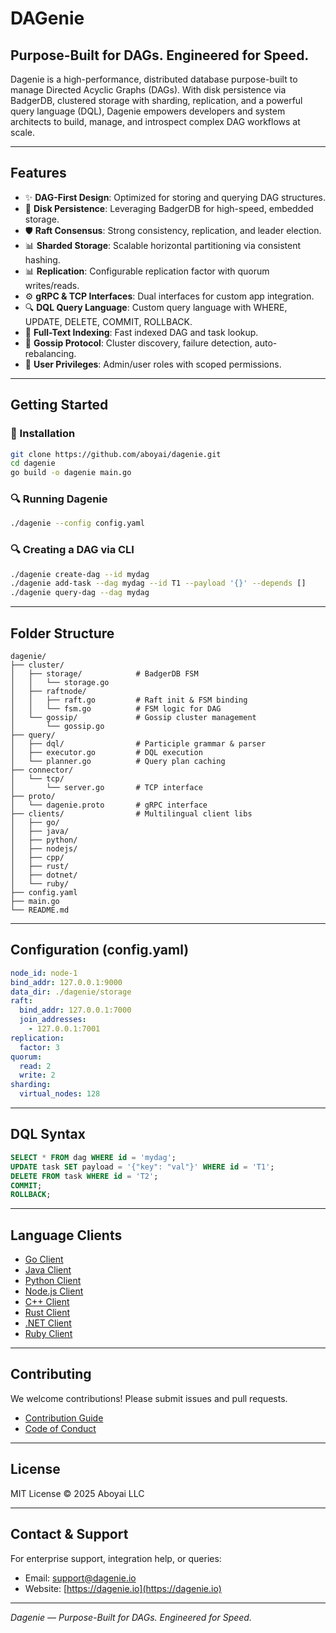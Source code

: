 # DAGenie

## Purpose-Built for DAGs. Engineered for Speed.

Dagenie is a high-performance, distributed database purpose-built to manage Directed Acyclic Graphs (DAGs). With disk persistence via BadgerDB, clustered storage with sharding, replication, and a powerful query language (DQL), Dagenie empowers developers and system architects to build, manage, and introspect complex DAG workflows at scale.

---

## Features

- ✨ **DAG-First Design**: Optimized for storing and querying DAG structures.
- 🔢 **Disk Persistence**: Leveraging BadgerDB for high-speed, embedded storage.
- 🛡️ **Raft Consensus**: Strong consistency, replication, and leader election.
- 📊 **Sharded Storage**: Scalable horizontal partitioning via consistent hashing.
- 📊 **Replication**: Configurable replication factor with quorum writes/reads.
- ⚙️ **gRPC & TCP Interfaces**: Dual interfaces for custom app integration.
- 🔍 **DQL Query Language**: Custom query language with WHERE, UPDATE, DELETE, COMMIT, ROLLBACK.
- 🔎 **Full-Text Indexing**: Fast indexed DAG and task lookup.
- 🔄 **Gossip Protocol**: Cluster discovery, failure detection, auto-rebalancing.
- 🤑 **User Privileges**: Admin/user roles with scoped permissions.

---

## Getting Started

### 🔧 Installation

```bash
git clone https://github.com/aboyai/dagenie.git
cd dagenie
go build -o dagenie main.go
```

### 🔍 Running Dagenie

```bash
./dagenie --config config.yaml
```

### 🔍 Creating a DAG via CLI

```bash
./dagenie create-dag --id mydag
./dagenie add-task --dag mydag --id T1 --payload '{}' --depends []
./dagenie query-dag --dag mydag
```

---

## Folder Structure

```
dagenie/
├── cluster/
│   ├── storage/            # BadgerDB FSM
│   │   └── storage.go
│   ├── raftnode/
│   │   ├── raft.go         # Raft init & FSM binding
│   │   └── fsm.go          # FSM logic for DAG
│   └── gossip/             # Gossip cluster management
│       └── gossip.go
├── query/
│   ├── dql/                # Participle grammar & parser
│   ├── executor.go         # DQL execution
│   └── planner.go          # Query plan caching
├── connector/
│   └── tcp/
│       └── server.go       # TCP interface
├── proto/
│   └── dagenie.proto       # gRPC interface
├── clients/                # Multilingual client libs
│   ├── go/
│   ├── java/
│   ├── python/
│   ├── nodejs/
│   ├── cpp/
│   ├── rust/
│   ├── dotnet/
│   └── ruby/
├── config.yaml
├── main.go
└── README.md
```

---

## Configuration (config.yaml)

```yaml
node_id: node-1
bind_addr: 127.0.0.1:9000
data_dir: ./dagenie/storage
raft:
  bind_addr: 127.0.0.1:7000
  join_addresses:
    - 127.0.0.1:7001
replication:
  factor: 3
quorum:
  read: 2
  write: 2
sharding:
  virtual_nodes: 128
```

---

## DQL Syntax

```sql
SELECT * FROM dag WHERE id = 'mydag';
UPDATE task SET payload = '{"key": "val"}' WHERE id = 'T1';
DELETE FROM task WHERE id = 'T2';
COMMIT;
ROLLBACK;
```

---

## Language Clients

- [Go Client](./clients/go/README.md)
- [Java Client](./clients/java/README.md)
- [Python Client](./clients/python/README.md)
- [Node.js Client](./clients/nodejs/README.md)
- [C++ Client](./clients/cpp/README.md)
- [Rust Client](./clients/rust/README.md)
- [.NET Client](./clients/dotnet/README.md)
- [Ruby Client](./clients/ruby/README.md)

---

## Contributing

We welcome contributions! Please submit issues and pull requests.

- [Contribution Guide](./CONTRIBUTING.md)
- [Code of Conduct](./CODE_OF_CONDUCT.md)

---

## License

MIT License © 2025 Aboyai LLC

---

## Contact & Support

For enterprise support, integration help, or queries:

- Email: [support@dagenie.io](mailto\:support@dagenie.io)
- Website: [https://dagenie.io](https://dagenie.io)

---

*Dagenie — Purpose-Built for DAGs. Engineered for Speed.*

